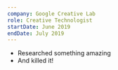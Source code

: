 ```yaml
---
company: Google Creative Lab
role: Creative Technologist
startDate: June 2019
endDate: July 2019
---
```


- Researched something amazing
- And killed it!
